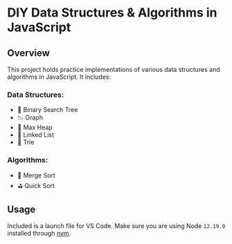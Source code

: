 # DIY Data Structures & Algorithms in JavaScript

## Overview

This project holds practice implementations of various data structures and algorithms in JavaScript. It includes:

### Data Structures:
- 🌲 Binary Search Tree
- 📉 Graph
- 🔺 Max Heap
- 🔗 Linked List
- 📖 Trie

### Algorithms:
- 🤝 Merge Sort
- ⛳ Quick Sort

## Usage

Included is a launch file for VS Code. Make sure you are using Node `12.19.0` installed through [nvm](https://github.com/nvm-sh/nvm).